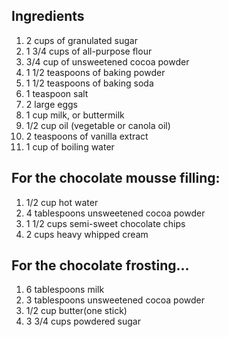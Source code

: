 ## Ingredients

1. 2 cups of granulated sugar
2. 1 3/4 cups of all-purpose flour
3. 3/4 cup of unsweetened cocoa powder
4. 1 1/2 teaspoons of baking powder
5. 1 1/2 teaspoons of baking soda
6. 1 teaspoon salt
7. 2 large eggs
8. 1 cup milk, or buttermilk
9. 1/2 cup oil (vegetable or canola oil)
10. 2 teaspoons of vanilla extract
11. 1 cup of boiling water

## For the chocolate mousse filling:
1. 1/2 cup hot water
2. 4 tablespoons unsweetened cocoa powder
3. 1 1/2 cups semi-sweet chocolate chips
4. 2 cups heavy whipped cream

## For the chocolate frosting...
1. 6 tablespoons milk
2. 3 tablespoons unsweetened cocoa powder
3. 1/2 cup butter(one stick)
4. 3 3/4 cups powdered sugar

